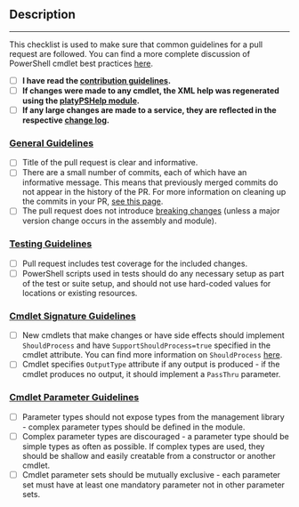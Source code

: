 <!-- DO NOT DELETE THIS TEMPLATE -->

## Description
<!--
Please add an informative description that covers the changes made by the pull request.

If applicable, reference the bug/issue that this pull request fixes here.
-->

---

This checklist is used to make sure that common guidelines for a pull request are followed. You can find a more complete discussion of PowerShell cmdlet best practices [here](https://msdn.microsoft.com/en-us/library/dd878270(v=vs.85).aspx).

- [ ] **I have read the [contribution guidelines](https://github.com/Azure/azure-powershell/blob/preview/CONTRIBUTING.md).**
- [ ] **If changes were made to any cmdlet, the XML help was regenerated using the [platyPSHelp module](https://github.com/Azure/azure-powershell/blob/preview/documentation/help-generation.md).**
- [ ] **If any large changes are made to a service, they are reflected in the respective [change log](https://github.com/Azure/azure-powershell/blob/preview/CONTRIBUTING.md#updating-the-change-log).**

### [General Guidelines](https://github.com/Azure/azure-powershell/blob/preview/CONTRIBUTING.md#general-guidelines)
- [ ] Title of the pull request is clear and informative.
- [ ] There are a small number of commits, each of which have an informative message. This means that previously merged commits do not appear in the history of the PR. For more information on cleaning up the commits in your PR, [see this page](https://github.com/Azure/azure-powershell/blob/preview/documentation/cleaning-up-commits.md).
- [ ] The pull request does not introduce [breaking changes](https://github.com/Azure/azure-powershell/blob/preview/documentation/breaking-changes/breaking-changes-definition.md) (unless a major version change occurs in the assembly and module).

### [Testing Guidelines](https://github.com/Azure/azure-powershell/blob/preview/CONTRIBUTING.md#testing-guidelines)
- [ ] Pull request includes test coverage for the included changes.
- [ ] PowerShell scripts used in tests should do any necessary setup as part of the test or suite setup, and should not use hard-coded values for locations or existing resources.

### [Cmdlet Signature Guidelines](https://github.com/Azure/azure-powershell/blob/preview/CONTRIBUTING.md#cmdlet-signature-guidelines)
- [ ] New cmdlets that make changes or have side effects should implement `ShouldProcess` and have `SupportShouldProcess=true` specified in the cmdlet attribute. You can find more information on `ShouldProcess` [here](https://github.com/Azure/azure-powershell/wiki/PowerShell-Cmdlet-Design-Guidelines#supportsshouldprocess).
- [ ] Cmdlet specifies `OutputType` attribute if any output is produced - if the cmdlet produces no output, it should implement a `PassThru` parameter.

### [Cmdlet Parameter Guidelines](https://github.com/Azure/azure-powershell/blob/preview/CONTRIBUTING.md#cmdlet-parameter-guidelines)
- [ ] Parameter types should not expose types from the management library - complex parameter types should be defined in the module.
- [ ] Complex parameter types are discouraged - a parameter type should be simple types as often as possible. If complex types are used, they should be shallow and easily creatable from a constructor or another cmdlet.
- [ ] Cmdlet parameter sets should be mutually exclusive - each parameter set must have at least one mandatory parameter not in other parameter sets.
